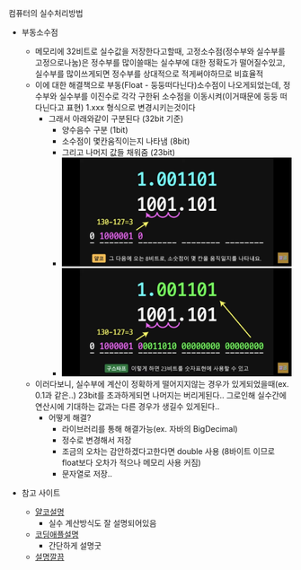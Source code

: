 컴퓨터의 실수처리방법

- 부동소수점
  - 메모리에 32비트로 실수값을 저장한다고할때, 고정소수점(정수부와 실수부를 고정으로나눔)은 정수부를 많이쓸때는 실수부에 대한 정확도가 떨어질수있고, 실수부를 많이쓰게되면 정수부를 상대적으로 적게써야하므로 비효율적
  - 이에 대한 해결책으로 부동(Float - 둥둥떠다닌다)소수점이 나오게되었는데, 정수부와 실수부를 이진수로 각각 구한뒤 소수점을 이동시켜(이거때문에 둥둥 떠다닌다고 표현) 1.xxx 형식으로 변경시키는것이다
    - 그래서 아래와같이 구분된다 (32bit 기준)
      - 양수음수 구분 (1bit)
      - 소수점이 몇칸움직이는지 나타냄 (8bit)
      - 그리고 나머지 값들 채워줌 (23bit)
      - ![실수처리1](./handle_silsu1.jpeg)
      - ![실수처리2](./handle_silsu2.jpeg)
  - 이러다보니, 실수부에 계산이 정확하게 떨어지지않는 경우가 있게되었을때(ex. 0.1과 같은..) 23bit를 초과하게되면 나머지는 버리게된다.. 그로인해 실수간에 연산시에 기대하는 값과는 다른 경우가 생길수 있게된다..
    - 어떻게 해결? 
      - 라이브러리를 통해 해결가능(ex. 자바의 BigDecimal)
      - 정수로 변경해서 저장
      - 조금의 오차는 감안하겠다고한다면 double 사용 (8바이트 이므로 float보다 오차가 적으나 메모리 사용 커짐)
      - 문자열로 저장..

- 참고 사이트
  - [얄코설명](https://youtu.be/ZQDsWySjY6g)
    - 실수 계산방식도 잘 설명되어있음
  - [코딩애플설명](https://youtu.be/-GsrYvZoAdA)
    - 간단하게 설명굿
  - [설명깔끔](https://sungjpar.notion.site/9ae2f2d71e764773814c8ca8e228d543)
    